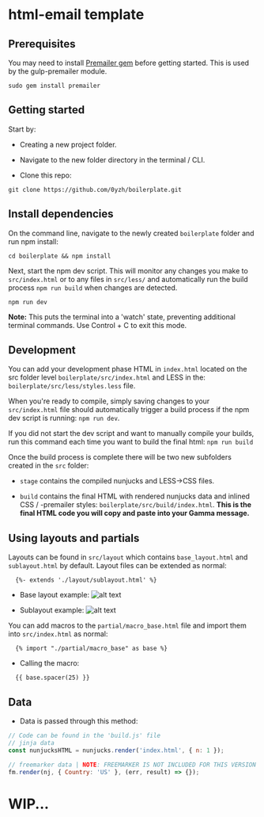 # html-email template

## Prerequisites

You may need to install [Premailer gem](https://github.com/premailer/premailer/) before getting started. This is used by the gulp-premailer module.

```shell
sudo gem install premailer
```

## Getting started

Start by:

- Creating a new project folder.

- Navigate to the new folder directory in the terminal / CLI.

- Clone this repo:

```shell
git clone https://github.com/0yzh/boilerplate.git
```

## Install dependencies

On the command line, navigate to the newly created `boilerplate` folder and run npm install:

```shell
cd boilerplate && npm install
```

Next, start the npm dev script. This will monitor any changes you make to `src/index.html` or to any files in `src/less/` and automatically run the build process `npm run build` when changes are detected.

```shell
npm run dev
```
**Note:** This puts the terminal into a 'watch' state, preventing additional terminal commands. Use Control + C to exit this mode.

## Development

You can add your development phase HTML in `index.html` located on the src folder level `boilerplate/src/index.html` and LESS in the: `boilerplate/src/less/styles.less` file.

When you're ready to compile, simply saving changes to your `src/index.html` file should automatically trigger a build process if the npm dev script is running: `npm run dev`.

If you did not start the dev script and want to manually compile your builds, run this command each time you want to build the final html: `npm run build`

Once the build process is complete there will be two new subfolders created in the `src` folder:

- `stage` contains the compiled nunjucks and LESS->CSS files.

- `build` contains the final HTML with rendered nunjucks data and inlined CSS / -premailer styles: `boilerplate/src/build/index.html`. **This is the final HTML code you will copy and paste into your Gamma message.**

## Using layouts and partials

Layouts can be found in `src/layout` which contains `base_layout.html` and `sublayout.html` by default. Layout files can be extended as normal:
```jinja
  {%- extends './layout/sublayout.html' %}
```

- Base layout example:
  ![alt text](https://lh3.googleusercontent.com/0VCY1uFzXyCjROfgPxOU4UQncoGVQ-Wvnk3_PORqEjpgLfQPwj1gOCzc4edRjM5umGeiUy2JfoNeFRxtg-8B4NT7Yeq6nPuVyixBMzzDnAfycUn61uSbq59i7q3cUavmG-GYfxBfXIJkfYj8-xRMBEba12QmguTfC0LjXUqlNfxEd2u3tRQ-MiuWP6l_w61_pfV0oOhUThEoYRG6t-W6n-FTGsps81hndYGQ7OUw1DxkCUAnL-CO6b5Cew65YQ4CDu2O6aAONXrcoZSfKUbJzLKBvjXDVXG37zFEOK1MnL0e5YzUtqYbLHpSp6kd_vWvZeGqd3OTPSqnBRN4l2sU2v3FwnYxKDyCml93RCRX0eeE1JK0eJWW-ORtQtSNmkKjQdg88aYvs0vmSC7D8vV3SGC0Fjdj1bcu8QONXY0WoSTRppXBwEvk-t7gIGiEndHykfnWtzh6ll8WqQF6nXYoIErrEZEEm8376oF3H5ics0LcKxi1TgYkizYLDiHNNzX8RRbpS8fGtFj62BHE8DIRxQBK-inmzu33EZZQVCCKzC8c-TUnQIQ5fyTxizhufvWOF-ADXmMKT_ao92VJSqLMJriqssXH4CYXnI3N7yTLITZfjMuMOGqLVNwEEFK4DB_PAkuBsB2ypMsXjwylro-imq7TgrZA2DMwOxX8JnMinceJyt_w8GSngPs=w1031-h985-no)

- Sublayout example:
  ![alt text](https://lh3.googleusercontent.com/oG_QD7xeR_CKSPryCZR4QaWVlm-4d19jHphzlGlb6aEHUMu8jjgQtE-kbCOFcrL6HY0r89XYegFBFVDQAXQ-fLqpVDS5MlKiGzAQgO4V5-Gz4eGP3hcJwVvtM0FNZbwGcDLTc-l3MCmFEo-BgZCIqEx09LFMgjFUoZf4VYOyOe5kl_HcOZWXxi85Yger0M3XyrQCen5uxQTFjGDEwHwVwq-ycRfzqhovcXFhcTA-X-khVGIMwDZgN3ExOME2RJxxhM34E7ih9fMzRdOqC0GqCn30G483FC1FfKDrOjv2l3xCQTFgqoMTd5KnSOSF4AV9hklKXhNnFFuPHiAoOdMmMXTHka3efSYo-YZw-pHnmPMRId_lUWG0JwvrcrdrgqZnATCiQAKNB98-ja2mKt0x7AV-YcQtSv6tUjz_GM926-Nup9EnMQP5_duSBFTePGEJQ6UZiDYc4W6Jvd1kdyXa0dqAOMfutsaQCHg3qqAw3lhAzUd7k-vIRhIim5ZAlDT0t6cadyOYNT655FSSPee0v4yDO51AkcN3DIV5bDaOHzGeD1CQs-5szMlmVIdwTlrtK_qi45RFIL4hi-h9L-WdHKGBp5y7cNTHtCX4F7uzA1sSItYGzSiV6_D_1dWjl0Kdqy85nme8VMWoLUig9kjSCKZIiv7vQ5laK3zppuhhIi7I01aq5zDSlFE=w1135-h986-no 'base layout')

You can add macros to the `partial/macro_base.html` file and import them into `src/index.html` as normal:
```jinja
  {% import "./partial/macro_base" as base %}
```
- Calling the macro:
```jinja
  {{ base.spacer(25) }}
```

## Data

- Data is passed through this method:

```js
// Code can be found in the 'build.js' file
// jinja data
const nunjucksHTML = nunjucks.render('index.html', { n: 1 });

// freemarker data | NOTE: FREEMARKER IS NOT INCLUDED FOR THIS VERSION
fm.render(nj, { Country: 'US' }, (err, result) => {});
```

# WIP...
